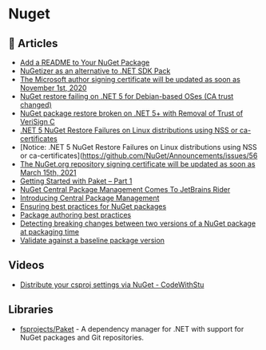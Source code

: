 # Nuget

## 📕 Articles

- [Add a README to Your NuGet Package](https://devblogs.microsoft.com/nuget/add-a-readme-to-your-nuget-package/)
- [NuGetizer as an alternative to .NET SDK Pack](https://www.cazzulino.com/nugetizer.html)
- [The Microsoft author signing certificate will be updated as soon as November 1st, 2020](https://devblogs.microsoft.com/nuget/microsoft-author-signing-certificate-update/)
- [NuGet restore failing on .NET 5 for Debian-based OSes (CA trust changed)](https://github.com/NuGet/Home/issues/10491#issuecomment-778841003)
- [NuGet package restore broken on .NET 5+ with Removal of Trust of VeriSign C](https://github.com/dotnet/announcements/issues/180)
- [.NET 5 NuGet Restore Failures on Linux distributions using NSS or ca-certificates](https://devblogs.microsoft.com/nuget/net-5-nuget-restore-failures-on-linux-distributions-using-nss-or-ca-certificates/)
- [Notice: .NET 5 NuGet Restore Failures on Linux distributions using NSS or ca-certificates](https://github.com/NuGet/Announcements/issues/56
- [The NuGet.org repository signing certificate will be updated as soon as March 15th, 2021](https://devblogs.microsoft.com/nuget/the-nuget-org-repository-signing-certificate-will-be-updated-as-soon-as-march-15th-2021/)
- [Getting Started with Paket – Part 1](https://cockneycoder.wordpress.com/2017/08/07/getting-started-with-paket-part-1/)
- [NuGet Central Package Management Comes To JetBrains Rider](https://blog.jetbrains.com/dotnet/2022/11/07/nuget-central-package-management-comes-to-jetbrains-rider/)
- [Introducing Central Package Management](https://devblogs.microsoft.com/nuget/introducing-central-package-management/)
- [Ensuring best practices for NuGet packages](https://www.meziantou.net/ensuring-best-practices-for-nuget-packages.htm)
- [Package authoring best practices](https://learn.microsoft.com/en-us/nuget/create-packages/package-authoring-best-practices)
- [Detecting breaking changes between two versions of a NuGet package at packaging time](https://www.meziantou.net/detecting-breaking-changes-between-two-versions-of-a-nuget-package-at-packaging.htm)
- [Validate against a baseline package version](https://learn.microsoft.com/en-us/dotnet/fundamentals/package-validation/baseline-version-validator?WT.mc_id=DT-MVP-5003978)
## Videos
- [Distribute your csproj settings via NuGet - CodeWithStu](https://www.youtube.com/watch?v=V5wJeN3Ntqc)

## Libraries
- [fsprojects/Paket](https://github.com/fsprojects/Paket) - A dependency manager for .NET with support for NuGet packages and Git repositories.
